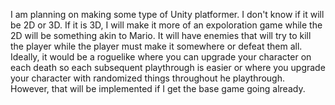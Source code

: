 I am planning on making some type of Unity platformer. I don't know if it will be 2D or 3D. If it is 3D, I will make it more of an expoloration game while the 2D will be something akin to Mario. It will have enemies that will try to kill the player while the player must make it somewhere or defeat them all. Ideally, it would be a roguelike where you can upgrade your character on each death so each subsequent playthrough is easier or where you upgrade your character with randomized things throughout he playthrough. However, that will be implemented if I get the base game going already. 

